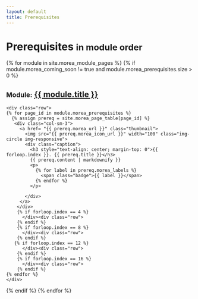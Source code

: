 ```yaml
---
layout: default
title: Prerequisites
---
```


<div class="container">
  <h1>Prerequisites <small>in module order</small></h1>
</div>

{% for module in site.morea_module_pages %}
{% if module.morea_coming_soon != true and module.morea_prerequisites.size > 0 %}
<div class="{% cycle 'section-background-1', 'section-background-2' %}">
  <div class="container">
    <h2><small>Module:</small> <a href="{{ site.baseurl }}{{ module.module_page.url }}">{{ module.title }}</a></h2>

    <div class="row">
    {% for page_id in module.morea_prerequisites %}
      {% assign prereq = site.morea_page_table[page_id] %}
       <div class="col-sm-3">
         <a href= "{{ prereq.morea_url }}" class="thumbnail">
           <img src="{{ prereq.morea_icon_url }}" width="100" class="img-circle img-responsive">
           <div class="caption">
             <h3 style="text-align: center; margin-top: 0">{{ forloop.index }}. {{ prereq.title }}</h3>
             {{ prereq.content | markdownify }}
             <p>
               {% for label in prereq.morea_labels %}
                 <span class="badge">{{ label }}</span>
               {% endfor %}
             </p>
             
           </div>
         </a>
        </div> 
        {% if forloop.index == 4 %}
          </div><div class="row">
        {% endif %}
        {% if forloop.index == 8 %}
          </div><div class="row">
        {% endif %}
       {% if forloop.index == 12 %}
          </div><div class="row">
        {% endif %}
        {% if forloop.index == 16 %}
          </div><div class="row">
        {% endif %}
    {% endfor %}
    </div>
  </div>
</div>
{% endif %}
{% endfor %}

